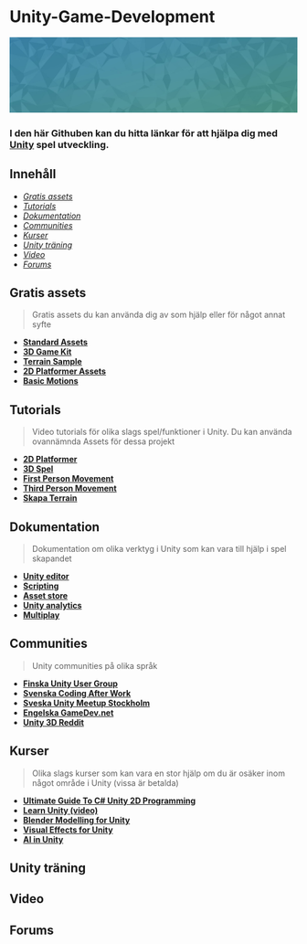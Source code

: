 Unity-Game-Development
======================

![Header](header.jpg)

### I den här Githuben kan du hitta länkar för att hjälpa dig med [Unity](https://unity.com/pages/unity-pro-buy-now?ds_rl=1295837&gclid=EAIaIQobChMIsoemz-mI9gIVU-qyCh31Vw1cEAAYASAAEgI81PD_BwE&gclsrc=aw.ds) spel utveckling.

## Innehåll

* *[Gratis assets](#gratis-assets)*
* *[Tutorials](#tutorials)*
* *[Dokumentation](#dokumentation)*
* *[Communities](#communities)*
* *[Kurser](#kurser)*
* *[Unity träning](#unity-träning)*
* *[Video](#video)*
* *[Forums](#forums)*


## Gratis assets

>Gratis assets du kan använda dig av som hjälp eller för något annat syfte
* **[Standard Assets](https://assetstore.unity.com/packages/essentials/asset-packs/standard-assets-for-unity-2018-4-32351)**
* **[3D Game Kit](https://assetstore.unity.com/packages/templates/tutorials/3d-game-kit-115747)**
* **[Terrain Sample](https://assetstore.unity.com/packages/3d/environments/landscapes/terrain-sample-asset-pack-145808)**
* **[2D Platformer Assets](https://assetstore.unity.com/packages/2d/environments/free-platform-game-assets-85838)**
* **[Basic Motions](https://assetstore.unity.com/packages/3d/animations/basic-motions-free-154271)**


## Tutorials
>Video tutorials för olika slags spel/funktioner i Unity. Du kan använda ovannämnda Assets för dessa projekt
* **[2D Platformer](https://www.youtube.com/watch?v=on9nwbZngyw)**
* **[3D Spel](https://www.youtube.com/watch?v=n0GQL5JgJcY)**
* **[First Person Movement](https://www.youtube.com/watch?v=n0GQL5JgJcY)**
* **[Third Person Movement](https://www.youtube.com/watch?v=4HpC--2iowE)**
* **[Skapa Terrain](https://www.youtube.com/watch?v=MWQv2Bagwgk)**


## Dokumentation

>Dokumentation om olika verktyg i Unity som kan vara till hjälp i spel skapandet
 * **[Unity editor](https://docs.unity3d.com/Manual/index.html)**
 * **[Scripting](https://docs.unity3d.com/ScriptReference/index.html)**
 * **[Asset store](https://docs.unity3d.com/Manual/AssetStore.html)**
 * **[Unity analytics](https://docs.unity.com/analytics/UnityAnalytics.html)**
 * **[Multiplay](https://docs.unity.com/multiplay/shared/welcome-to-multiplay.html)**


## Communities

>Unity communities på olika språk
* **[Finska Unity User Group](http://www.meetup.com/Finland-Unity-User-Group/)**
* **[Svenska Coding After Work](http://www.codingafterwork.se/)**
* **[Sveska Unity Meetup Stockholm](http://www.codingafterwork.se/)**
* **[Engelska GameDev.net](https://www.gamedev.net/)**
* **[Unity 3D Reddit](https://www.reddit.com/r/Unity3D/)**


## Kurser

>Olika slags kurser som kan vara en stor hjälp om du är osäker inom något område i Unity (vissa är betalda)
* **[Ultimate Guide To C# Unity 2D Programming](https://www.skillshare.com/classes/The-Ultimate-Guide-To-C-Unity-2D-Programming-2022/2067738593?via=browse-rating-unity-3d-layout-grid)**
* **[Learn Unity (video)](https://www.youtube.com/watch?v=pwZpJzpE2lQ)**
* **[Blender Modelling for Unity](https://www.udemy.com/course/learn-blender-3d-modeling-for-unity-video-game-development/)**
* **[Visual Effects for Unity](https://www.udemy.com/course/vfx-for-games-in-unity-beginner-to-intermediate/)**
* **[AI in Unity](https://www.udemy.com/course/vfx-for-games-in-unity-beginner-to-intermediate/)**


## Unity träning

## Video

## Forums
